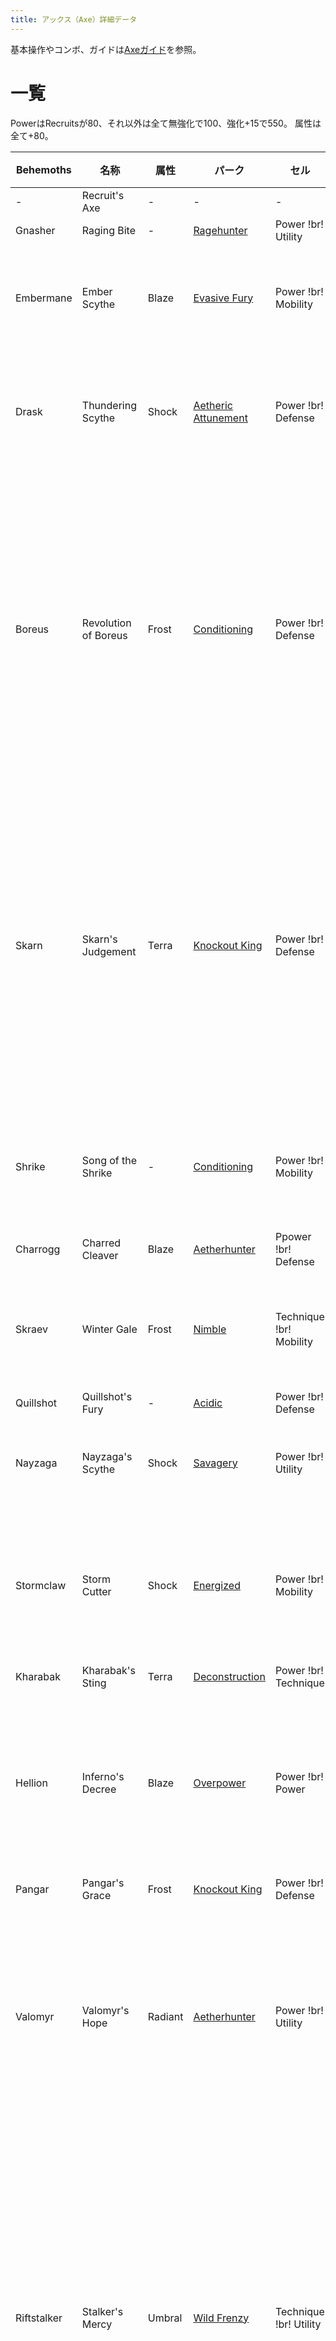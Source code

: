 ```yaml
---
title: アックス（Axe）詳細データ
---
```

基本操作やコンボ、ガイドは[Axeガイド](!br!basic!br!axe!br!)を参照。

# 一覧
PowerはRecruitsが80、それ以外は全て無強化で100、強化+15で550。
属性は全て+80。

|  Behemoths  |         名称         |  属性   |       パーク        |          セル           |                                                                       固有効果                                                                        |
| ----------- | -------------------- | ------- | ------------------- | ----------------------- | ----------------------------------------------------------------------------------------------------------------------------------------------------- |
| -           | Recruit's Axe        | -       | -                   | -                       | -                                                                                                                                                     |
| Gnasher     | Raging Bite          | -       | [Ragehunter](/data/パーク/#ragehunter)          | Power !br! Utility      | -                                                                                                                                                     |
| Embermane   | Ember Scythe         | Blaze   | [Evasive Fury](/data/パーク/#evasive-fury)        | Power !br! Mobility     | 通常攻撃7HIT目に+250 Partダメージ。                                                                                                                   |
| Drask       | Thundering Scythe    | Shock   | [Aetheric Attunement](/data/パーク/#aetheric-attunement) | Power !br! Defense      | ベヒモスの頭に対して+25%ダメージボーナス                                                                                                              |
| Boreus      | Revolution of Boreus | Frost   | [Conditioning](/data/パーク/#conditioning)        | Power !br! Defense      | 弾を使用した時、Frost Spritesを生成する。次の攻撃に50のダメージボーナスと、Frost属性ダメージを付与する。Spiritは最大4匹まで。                         |
| Skarn       | Skarn's Judgement    | Terra   | [Knockout King](/data/パーク/#knockout-king)       | Power !br! Defense      | ダメージを与えた際に確率（基礎ダメージに比例）で40のヘルスシールドを生成する。ヘルスシールドはスタックし、12秒間継続する。                            |
| Shrike      | Song of the Shrike   | -       | [Conditioning](/data/パーク/#conditioning)        | Power !br! Mobility     | 回避使用後の次の攻撃に部位破壊ダメージ+100。                                                                                                          |
| Charrogg    | Charred Cleaver      | Blaze   | [Aetherhunter](/data/パーク/#aetherhunter)        | Ppower !br! Defense     | -                                                                                                                                                     |
| Skraev      | Winter Gale          | Frost   | [Nimble](/data/パーク/#nimble)              | Technique !br! Mobility | 回避時、6つのIce Minesを落とす。CT30秒。                                                                                                              |
| Quillshot   | Quillshot's Fury     | -       | [Acidic](/data/パーク/#acidic)              | Power !br! Defense      | -                                                                                                                                                     |
| Nayzaga     | Nayzaga's Scythe     | Shock   | [Savagery](/data/パーク/#savagery)            | Power !br! Utility      | 縦溜め3ベストタイミングでHP100回復                                                                                                                    |
| Stormclaw   | Storm Cutter         | Shock   | [Energized](/data/パーク/#energized)           | Power !br! Mobility     | 敵の攻撃を回避した後、次の武器攻撃に300％ゲージ上昇効果                                                                                               |
| Kharabak    | Kharabak's Sting     | Terra   | [Deconstruction](/data/パーク/#deconstruction)      | Power !br! Technique    | -                                                                                                                                                     |
| Hellion     | Inferno's Decree     | Blaze   | [Overpower](/data/パーク/#overpower)           | Power !br! Power        | 連続した攻撃の6HIT目に+175のBlazeダメージとBlaze属性ダメージを付与する                                                                                |
| Pangar      | Pangar's Grace       | Frost   | [Knockout King](/data/パーク/#knockout-king)      | Power !br! Defense      | -                                                                                                                                                     |
| Valomyr     | Valomyr's Hope       | Radiant | [Aetherhunter](/data/パーク/#aetherhunter)        | Power !br! Utility      | チャージ後の攻撃に550のRadiantダメージを付加する。チャージ速度は現在のHPに依存する。                                                                  |
| Riftstalker | Stalker's Mercy      | Umbral  | [Wild Frenzy](/data/パーク/#wild-frenzy)         | Technique !br! Utility  | ダメージを与えた際に確率（基礎ダメージに比例）でShadow Orbを生成し、5秒間一つにつき2.5%ダメージ上昇。Orbが5個以上ある場合ダメージボーナスは倍になる。 |
| Koshai      | Sovereign's Wrath    | Terra   | [Sharpened](/data/パーク/#sharpened)           | Power !br! Utility      | 6秒間ダメージを与えないと、次の2回の攻撃時にダメージが25%上昇。                                                                                       |
| Rezakiri    | Edge of Dawn         | Radiant | [Cunning](/data/パーク/#cunning)             | Power !br! Mobility     | 10%の確率で攻撃た2HITする。                                                                                                                           |
| Shrowd      | Reaper of Night      | Umbral  | [Cunning](/data/パーク/#cunning)             | Power !br! Utility      | ヘルス20%以下の時、+50%ダメージ。                                                                                                                     |

# 特殊アクション
特殊ゲージがMAXの時に特殊アクションを当てる事で、ゲージの数字が増え、攻撃力が上昇する。

## Concussive Payload
初期装備。
斧をブーメランのように投げつける。
斧投げ中にもう一度特殊アクションを行う事で強力な叩きつけを出せる。
叩きつけを当てたときにゲージの段階が進む。

## Savage Wellspring
Axe Mastery Lv8 で習得可能。
斧を直線的に投げつける。
敵に当たると斧が跳ね返って戻ってくる。
高威力だが、敵に当たらないとそのまま飛んで行ってしまう。

# MOD
## Volatile Axecore
Axe Mastery 6で開放。
溜め攻撃の溜め中に周囲にダメージを与える。

## Lightweight Haft
Axe Mastery 10で開放。
横振りの溜め移動中の消費スタミナ50%減少。

## Overcharged Cylinder
Axe Mastery 16で開放。
武器ゲージの数値が4まで上がるようになる。
